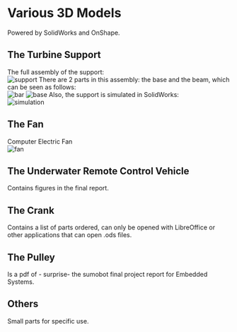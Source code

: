 # Various 3D Models
Powered by SolidWorks and OnShape.

## The Turbine Support
The full assembly of the support:<br />
![support](https://user-images.githubusercontent.com/30231031/39000512-38e55952-43c2-11e8-9d2f-557a848756c8.PNG)
There are 2 parts in this assembly: the base and the beam, which can be seen as follows:<br />
![bar](https://user-images.githubusercontent.com/30231031/39000945-28f6a4be-43c3-11e8-9e1c-7768316f8a6c.PNG)
![base](https://user-images.githubusercontent.com/30231031/39000947-2a7497ba-43c3-11e8-93af-5f232dbb86a7.PNG)
Also, the support is simulated in SolidWorks: <br />
![simulation](https://user-images.githubusercontent.com/30231031/39001164-a90fdd32-43c3-11e8-9517-eddac5433b9d.PNG)

## The Fan 
Computer Electric Fan<br />
![fan](https://user-images.githubusercontent.com/30231031/39676635-3ea61eda-513c-11e8-9d31-0e91c869adad.PNG)

## The Underwater Remote Control Vehicle
Contains figures in the final report.<br />
## The Crank
Contains a list of parts ordered, can only be opened with LibreOffice or other applications 
that can open .ods files.<br />
## The Pulley
Is a pdf of - surprise- the sumobot final project report for Embedded Systems.<br />
## Others
Small parts for specific use. 
